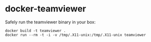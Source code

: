 docker-teamviewer
=================

Safely run the teamviewer binary in your box:

    docker build -t teamviewer .
    docker run --rm -t -i -v /tmp/.X11-unix:/tmp/.X11-unix teamviewer
